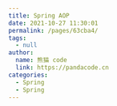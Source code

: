 ```yaml
---
title: Spring AOP
date: 2021-10-27 11:30:01
permalink: /pages/63cba4/
tags: 
  - null
author: 
  name: 熊猫 code
  link: https://pandacode.cn
categories: 
  - Spring
  - Spring
---
```

